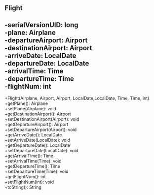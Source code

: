 Flight
--
-serialVersionUID: long <br/>
-plane: Airplane<br/>
-departureAirport: Airport<br/>
-destinationAirport: Airport<br/>
-arriveDate: LocalDate<br/>
-departureDate: LocalDate<br/>
-arrivalTime: Time<br/>
-departureTime: Time<br/>
-flightNum: int
--
+Flight(Airplane, Airport, Airport, LocalDate,LocalDate, Time, Time, int)
+getPlane(): Airplane<br/>
+setPlane(Airplane): void<br/>
+getDestinationAirport(): Airport<br/>
+setDestinationAirport(Airport): void<br/>
+getDepartureAirport(): Airport<br/>
+setDepartureAirport(Airport): void<br/>
+getArriveDate(): LocalDate<br/>
+setArriveDate(LocalDate): void<br/>
+getDepartureDate(): LocalDate<br/>
+setDepartureDate(LocalDate): void<br/>
+getArrivalTime(): Time<br/>
+setArrivalTime(Time): void<br/>
+getDepartureTime(): Time<br/>
+setDepartureTime(Time): void<br/>
+getFlightNum(): int<br/>
+setFlightNum(int): void<br/>
+toString(): String

